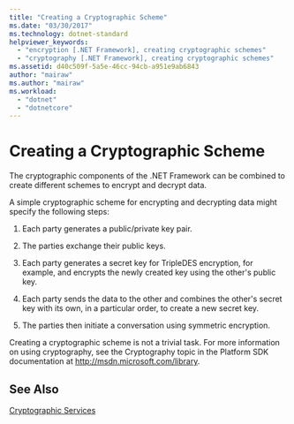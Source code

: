 ```yaml
---
title: "Creating a Cryptographic Scheme"
ms.date: "03/30/2017"
ms.technology: dotnet-standard
helpviewer_keywords: 
  - "encryption [.NET Framework], creating cryptographic schemes"
  - "cryptography [.NET Framework], creating cryptographic schemes"
ms.assetid: d40c509f-5a5e-46cc-94cb-a951e9ab6843
author: "mairaw"
ms.author: "mairaw"
ms.workload: 
  - "dotnet"
  - "dotnetcore"
---
```

# Creating a Cryptographic Scheme
The cryptographic components of the .NET Framework can be combined to create different schemes to encrypt and decrypt data.  
  
 A simple cryptographic scheme for encrypting and decrypting data might specify the following steps:  
  
1.  Each party generates a public/private key pair.  
  
2.  The parties exchange their public keys.  
  
3.  Each party generates a secret key for TripleDES encryption, for example, and encrypts the newly created key using the other's public key.  
  
4.  Each party sends the data to the other and combines the other's secret key with its own, in a particular order, to create a new secret key.  
  
5.  The parties then initiate a conversation using symmetric encryption.  
  
 Creating a cryptographic scheme is not a trivial task. For more information on using cryptography, see the Cryptography topic in the Platform SDK documentation at http://msdn.microsoft.com/library.  
  
## See Also  
 [Cryptographic Services](../../../docs/standard/security/cryptographic-services.md)
